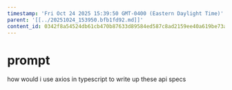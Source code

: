 ```yaml
---
timestamp: 'Fri Oct 24 2025 15:39:50 GMT-0400 (Eastern Daylight Time)'
parent: '[[../20251024_153950.bfb1fd92.md]]'
content_id: 0342f8a54524db61cb470b87633d89584ed587c8ad2159ee40a619be73a8e32f
---
```


# prompt

how would i use axios in typescript to write up these api specs
